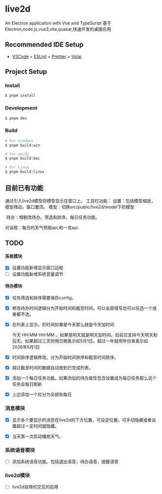 # live2d

An Electron application with Vue and TypeScript 
基于Electron,node.js,vue3,vite,quasar,快速开发的桌面应用

## Recommended IDE Setup

- [VSCode](https://code.visualstudio.com/) + [ESLint](https://marketplace.visualstudio.com/items?itemName=dbaeumer.vscode-eslint) + [Prettier](https://marketplace.visualstudio.com/items?itemName=esbenp.prettier-vscode) + [Volar](https://marketplace.visualstudio.com/items?itemName=Vue.volar)

## Project Setup

### Install

```bash
$ pnpm install
```

### Development

```bash
$ pnpm dev
```

### Build

```bash
# For windows
$ pnpm build:win

# For macOS
$ pnpm build:mac

# For Linux
$ pnpm build:linux
```



## 目前已有功能

通过引入live2d模型将模型显示在窗口上。
工具栏功能：
	设置：包括模型缩放，模型拽动，窗口置顶。
	模型：切换src/public/live2d/model下的模型

​    待办：增删改待办。筛选和排序。每日任务功能。

对话框：每日的天气预报api,和一言api.    

## TODO

#### 系统模块

- [x] 设置功能新增显示窗口边框
- [ ] 设置功能新增系统音量调节

#### 待办模块

- [x] 任务筛选和排序需要保存config。

- [x] 修改待办时间逻辑分为开始时间和截至时间。可以全部填写也可以任选一个或者都不选。

- [x] 在列表上显示。的时间如果是今天那么就是今天加时间 

  今天 HH:MM-HH:MM 。如果是明天就是明天加时间。目前仅支持今天明天和后天。如果超过三天则用日期表示如5月1日。超过一年就用年份来表示如2026年5月1日

- [x] 时间排序逻辑修改。分为开始时间排序和截至时间排序。

- [x] 超过截至时间的数据自动放到已完成列表。

- [x] 添加一个每日任务功能。如果添加的待办属性包含设置成为每日任务那么这个任务会每日刷新

- [x] 上边添加一个栏分为全部和每日

### 消息模块

- [x] 显示各个要显示的消息在live2d的下方位置，可设定位置。可手动隐藏或者设置超过一定时间就隐藏。
- [x] 当天第一次启动播放天气。



### 系统语音模块

- [ ] 添加系统语音功能。包括退出语音，待办语音，提醒语音

### 



### live2d模块

- [ ] live2d自带的交互的启用
